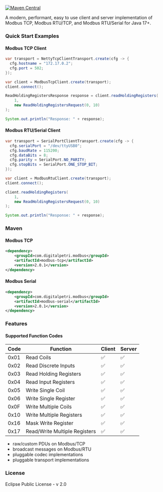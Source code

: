 [![Maven Central](https://img.shields.io/maven-central/v/com.digitalpetri.modbus/modbus.svg)](https://search.maven.org/#search%7Cgav%7C1%7Cg%3A%22com.digitalpetri.modbus%22%20AND%20a%3A%22modbus%22)

A modern, performant, easy to use client and server implementation of Modbus TCP, Modbus RTU/TCP, and Modbus RTU/Serial for Java 17+.

### Quick Start Examples

#### Modbus TCP Client
```java
var transport = NettyTcpClientTransport.create(cfg -> {
  cfg.hostname = "172.17.0.2";
  cfg.port = 502;
});

var client = ModbusTcpClient.create(transport);
client.connect();

ReadHoldingRegistersResponse response = client.readHoldingRegisters(
    1,
    new ReadHoldingRegistersRequest(0, 10)
);

System.out.println("Response: " + response);
```

#### Modbus RTU/Serial Client
```java
var transport = SerialPortClientTransport.create(cfg -> {
  cfg.serialPort = "/dev/ttyUSB0";
  cfg.baudRate = 115200;
  cfg.dataBits = 8;
  cfg.parity = SerialPort.NO_PARITY;
  cfg.stopBits = SerialPort.ONE_STOP_BIT;
});

var client = ModbusRtuClient.create(transport);
client.connect();

client.readHoldingRegisters(
    1,
    new ReadHoldingRegistersRequest(0, 10)
);

System.out.println("Response: " + response);
```

### Maven

#### Modbus TCP

```xml
<dependency>
    <groupId>com.digitalpetri.modbus</groupId>
    <artifactId>modbus-tcp</artifactId>
    <version>2.0.1</version>
</dependency>
```

#### Modbus Serial
```xml
<dependency>
    <groupId>com.digitalpetri.modbus</groupId>
    <artifactId>modbus-serial</artifactId>
    <version>2.0.1</version>
</dependency>
```

### Features

#### Supported Function Codes
Code     | Function | Client | Server
-------- | -------- | ------ | ------
0x01     | Read Coils | ✅ | ✅
0x02     | Read Discrete Inputs | ✅ | ✅
0x03     | Read Holding Registers | ✅ | ✅
0x04     | Read Input Registers | ✅ | ✅
0x05     | Write Single Coil | ✅ | ✅
0x06     | Write Single Register | ✅ | ✅
0x0F     | Write Multiple Coils | ✅ | ✅
0x10     | Write Multiple Registers | ✅ | ✅
0x16     | Mask Write Register | ✅ | ✅
0x17     | Read/Write Multiple Registers | ✅ | ✅

- raw/custom PDUs on Modbus/TCP
- broadcast messages on Modbus/RTU
- pluggable codec implementations
- pluggable transport implementations

### License

Eclipse Public License - v 2.0
